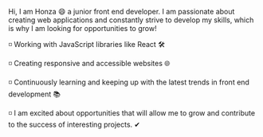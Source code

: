 Hi, I am Honza 😄 a junior front end developer.
I am passionate about creating web applications and constantly strive to develop my skills, which is why I am looking for opportunities to grow!






◽  Working with JavaScript libraries like React 🛠️

◽  Creating responsive and accessible websites 🌐

◽  Continuously learning and keeping up with the latest trends in front end development 📚

◽  I am excited about opportunities that will allow me to grow and contribute to the success of interesting projects. ✔

